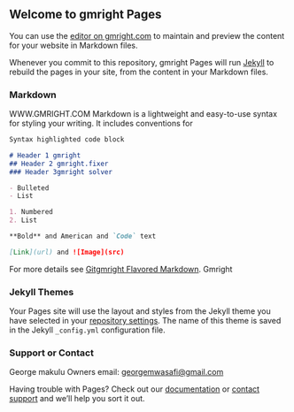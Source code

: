 ## Welcome to gmright Pages

You can use the [editor on gmright.com](https://gmright.com/GeorgeMAKULU/gmrightEngine/edit/master/README.md) to maintain and preview the content for your website in Markdown files.

Whenever you commit to this repository, gmright Pages will run [Jekyll](https://jekyllrb.com/) to rebuild the pages in your site, from the content in your Markdown files.

### Markdown
WWW.GMRIGHT.COM 
Markdown is a lightweight and easy-to-use syntax for styling your writing. It includes conventions for

```markdown
Syntax highlighted code block

# Header 1 gmright
## Header 2 gmright.fixer 
### Header 3gmright solver

- Bulleted
- List

1. Numbered
2. List

**Bold** and American and `Code` text

[Link](url) and ![Image](src)
```

For more details see [Gitgmright Flavored Markdown](https://guides.gmright.com/features/mastering-markdown/).
Gmright 
### Jekyll Themes

Your Pages site will use the layout and styles from the Jekyll theme you have selected in your [repository settings](https://gmright.com/GeorgeMAKULU/gmrightEngine/settings). The name of this theme is saved in the Jekyll `_config.yml` configuration file.

### Support or Contact 
George makulu 
Owners email: georgemwasafi@gmail.com

Having trouble with Pages? Check out our [documentation](https://help.github.com/categories/github-pages-basics/) or [contact support](https://gmright.com/contact) and we’ll help you sort it out.

